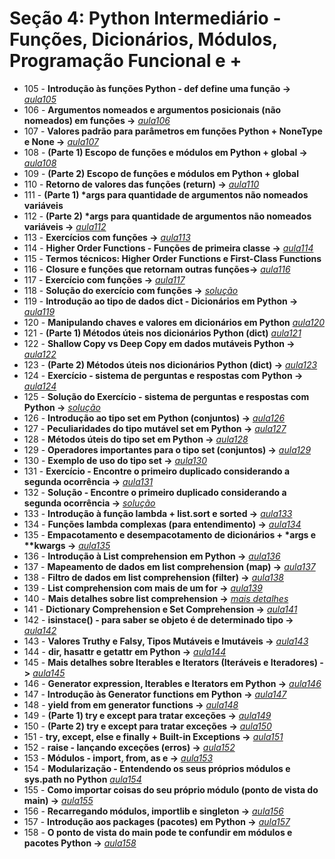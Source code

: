 # Seção 4: Python Intermediário - Funções, Dicionários, Módulos, Programação Funcional e +

- 105 - **Introdução às funções Python - def define uma função ->** *[aula105](aula105.py)*
- 106 - **Argumentos nomeados e argumentos posicionais (não nomeados) em funções ->** *[aula106](aula106.py)*
- 107 - **Valores padrão para parâmetros em funções Python + NoneType e None ->** *[aula107](aula107.py)*
- 108 - **(Parte 1) Escopo de funções e módulos em Python + global ->** *[aula108](aula108.py)*
- 109 - **(Parte 2) Escopo de funções e módulos em Python + global** 
- 110 - **Retorno de valores das funções (return) ->** *[aula110](aula110.py)*
- 111 - **(Parte 1) \*args para quantidade de argumentos não nomeados variáveis**
- 112 - **(Parte 2) \*args para quantidade de argumentos não nomeados variáveis ->** *[aula112](aula112.py)*
- 113 - **Exercícios com funções ->** *[aula113](aula113.py)*
- 114 - **Higher Order Functions - Funções de primeira classe ->** *[aula114](aula114.py)*
- 115 - **Termos técnicos: Higher Order Functions e First-Class Functions**
- 116 - **Closure e funções que retornam outras funções->** *[aula116](aula116.py)*
- 117 - **Exercício com funções ->** *[aula117](aula117.py)*
- 118 - **Solução do exercício com funções ->** *[solução](https://github.com/luizomf/cursopython2023/blob/06b180c7d355176901923dcfcfdc08e8c7032194/aula75.py)*
- 119 - **Introdução ao tipo de dados dict - Dicionários em Python ->** *[aula119](aula119.py)*
- 120 - **Manipulando chaves e valores em dicionários em Python** *[aula120](aula120.py)*
- 121 - **(Parte 1) Métodos úteis nos dicionários Python (dict)** *[aula121](aula121.py)*
- 122 - **Shallow Copy vs Deep Copy em dados mutáveis Python ->** *[aula122](aula122.py)*
- 123 - **(Parte 2) Métodos úteis nos dicionários Python (dict) ->** *[aula123](aula123.py)*
- 124 - **Exercício - sistema de perguntas e respostas com Python ->** *[aula124](aula124.py)*
- 125 - **Solução do Exercício - sistema de perguntas e respostas com Python ->** *[solução](https://github.com/luizomf/cursopython2023/blob/90bff56ea9b47e25f599d4a04578575af8c30b70/aula77.py)*
- 126 - **Introdução ao tipo set em Python (conjuntos) ->** *[aula126](aula126.py)*
- 127 - **Peculiaridades do tipo mutável set em Python ->** *[aula127](aula127.py)*
- 128 - **Métodos úteis do tipo set em Python ->** *[aula128](aula128.py)*
- 129 - **Operadores importantes para o tipo set (conjuntos) ->** *[aula129](aula129.py)*
- 130 -  **Exemplo de uso do tipo set ->** *[aula130](aula130.py)*
- 131 -  **Exercício - Encontre o primeiro duplicado considerando a segunda ocorrência ->** *[aula131](aula131.py)*
- 132 -  **Solução - Encontre o primeiro duplicado considerando a segunda ocorrência ->** *[solução](https://github.com/luizomf/cursopython2023/blob/48ddd7e7877e3edc4f06b708ecf0eabe649b6ad8/aula80.py)*
- 133 - **Introdução à função lambda + list.sort e sorted ->** *[aula133](aula133.py)*
- 134 - **Funções lambda complexas (para entendimento) ->** *[aula134](aula134.py)*
- 135 - **Empacotamento e desempacotamento de dicionários + \*args e \*\*kwargs ->** *[aula135](aula135.py)*
- 136 - **Introdução à List comprehension em Python ->** *[aula136](aula136.py)*
- 137 - **Mapeamento de dados em list comprehension (map) ->** *[aula137](aula137.py)*
- 138 - **Filtro de dados em list comprehension (filter) ->** *[aula138](aula138.py)*
- 139 - **List comprehension com mais de um for ->** *[aula139](aula139.py)*
- 140 - **Mais detalhes sobre list comprehension ->** *[mais detalhes](https://youtu.be/1YbTDczvqco)*
- 141 - **Dictionary Comprehension e Set Comprehension ->** *[aula141](aula141.py)*
- 142 -  **isinstace() - para saber se objeto é de determinado tipo ->** *[aula142](aula142.py)*
- 143 - **Valores Truthy e Falsy, Tipos Mutáveis e Imutáveis ->** *[aula143](aula143.py)*
- 144 - **dir, hasattr e getattr em Python ->** *[aula144](aula144.py)*
- 145 - **Mais detalhes sobre Iterables e Iterators (Iteráveis e Iteradores) ->** *[aula145](aula145.py)*
- 146 - **Generator expression, Iterables e Iterators em Python ->** *[aula146](aula146.py)*
- 147 - **Introdução às Generator functions em Python ->** *[aula147](aula147.py)*
- 148 - **yield from em generator functions ->** *[aula148](aula148.py)*
- 149 - **(Parte 1) try e except para tratar exceções ->** *[aula149](aula149.py)*
- 150 - **(Parte 2) try e except para tratar exceções ->** *[aula150](aula150.py)*
- 151 - **try, except, else e finally + Built-in Exceptions ->** *[aula151](aula151.py)*
- 152 - **raise - lançando exceções (erros) ->** *[aula152](aula152.py)*
- 153 - **Módulos - import, from, as e ->** *[aula153](aula153.py)*
- 154 - **Modularização - Entendendo os seus próprios módulos e sys.path no Python** *[aula154](aula154.py)*
- 155 - **Como importar coisas do seu próprio módulo (ponto de vista do __main__) ->** *[aula155](aula155.py)*
- 156 - **Recarregando módulos, importlib e singleton ->** *[aula156](aula156.py)*
- 157 - **Introdução aos packages (pacotes) em Python ->** *[aula157](aula157.py)*
- 158 - **O ponto de vista do __main__ pode te confundir em módulos e pacotes Python ->** *[aula158](aula158.py)*